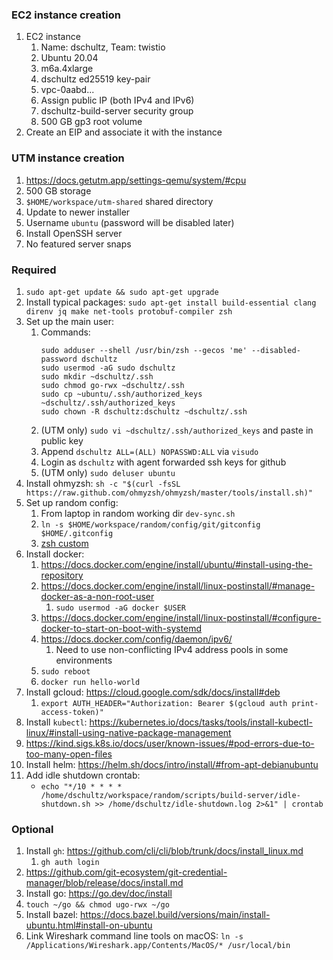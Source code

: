 ### EC2 instance creation
1. EC2 instance
    1. Name: dschultz, Team: twistio
    2. Ubuntu 20.04
    3. m6a.4xlarge
    4. dschultz ed25519 key-pair
    5. vpc-0aabd...
    6. Assign public IP (both IPv4 and IPv6)
    7. dschultz-build-server security group
    8. 500 GB gp3 root volume
2. Create an EIP and associate it with the instance

### UTM instance creation
1. https://docs.getutm.app/settings-qemu/system/#cpu
2. 500 GB storage
3. `$HOME/workspace/utm-shared` shared directory
4. Update to newer installer
5. Username `ubuntu` (password will be disabled later)
6. Install OpenSSH server
7. No featured server snaps

### Required
1. `sudo apt-get update && sudo apt-get upgrade`
2. Install typical packages: `sudo apt-get install build-essential clang direnv jq make net-tools protobuf-compiler zsh`
3. Set up the main user:
    1. Commands:
        ```shell
        sudo adduser --shell /usr/bin/zsh --gecos 'me' --disabled-password dschultz
        sudo usermod -aG sudo dschultz
        sudo mkdir ~dschultz/.ssh
        sudo chmod go-rwx ~dschultz/.ssh
        sudo cp ~ubuntu/.ssh/authorized_keys ~dschultz/.ssh/authorized_keys
        sudo chown -R dschultz:dschultz ~dschultz/.ssh
        ```
    2. (UTM only) `sudo vi ~dschultz/.ssh/authorized_keys` and paste in public key
    3. Append `dschultz ALL=(ALL) NOPASSWD:ALL` via `visudo`
    4. Login as `dschultz` with agent forwarded ssh keys for github
    5. (UTM only) `sudo deluser ubuntu`
4. Install ohmyzsh: `sh -c "$(curl -fsSL https://raw.github.com/ohmyzsh/ohmyzsh/master/tools/install.sh)"`
5. Set up random config:
    1. From laptop in random working dir `dev-sync.sh`
    2. `ln -s $HOME/workspace/random/config/git/gitconfig $HOME/.gitconfig`
    3. [zsh custom](../zsh-custom/README.md)
6. Install docker:
    1. https://docs.docker.com/engine/install/ubuntu/#install-using-the-repository
    2. https://docs.docker.com/engine/install/linux-postinstall/#manage-docker-as-a-non-root-user
        1. `sudo usermod -aG docker $USER`
    3. https://docs.docker.com/engine/install/linux-postinstall/#configure-docker-to-start-on-boot-with-systemd
    4. https://docs.docker.com/config/daemon/ipv6/
        1. Need to use non-conflicting IPv4 address pools in some environments
    5. `sudo reboot`
    6. `docker run hello-world`
7. Install gcloud: https://cloud.google.com/sdk/docs/install#deb
    1. `export AUTH_HEADER="Authorization: Bearer $(gcloud auth print-access-token)"`
8. Install `kubectl`: https://kubernetes.io/docs/tasks/tools/install-kubectl-linux/#install-using-native-package-management
9. https://kind.sigs.k8s.io/docs/user/known-issues/#pod-errors-due-to-too-many-open-files
10. Install helm: https://helm.sh/docs/intro/install/#from-apt-debianubuntu
11. Add idle shutdown crontab:
    * `echo "*/10 * * * * /home/dschultz/workspace/random/scripts/build-server/idle-shutdown.sh >> /home/dschultz/idle-shutdown.log 2>&1" | crontab`

### Optional
1. Install `gh`: https://github.com/cli/cli/blob/trunk/docs/install_linux.md
    1. `gh auth login`
2. https://github.com/git-ecosystem/git-credential-manager/blob/release/docs/install.md
3. Install go: https://go.dev/doc/install
4. `touch ~/go && chmod ugo-rwx ~/go`
5. Install bazel: https://docs.bazel.build/versions/main/install-ubuntu.html#install-on-ubuntu
6. Link Wireshark command line tools on macOS:
    `ln -s /Applications/Wireshark.app/Contents/MacOS/* /usr/local/bin`
